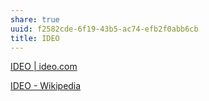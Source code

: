 ```yaml
---
share: true
uuid: f2582cde-6f19-43b5-ac74-efb2f0abb6cb
title: IDEO
---
```

[IDEO | ideo.com](https://www.ideo.com/eu)

[IDEO - Wikipedia](https://en.wikipedia.org/wiki/IDEO)
